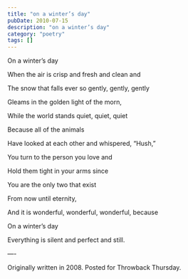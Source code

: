 ```yaml
---
title: "on a winter’s day"
pubDate: 2010-07-15
description: "on a winter’s day"
category: "poetry"
tags: []
---
```


On a winter’s day

When the air is crisp and fresh and clean and

The snow that falls ever so gently, gently, gently

Gleams in the golden light of the morn,

While the world stands quiet, quiet, quiet

Because all of the animals

Have looked at each other and whispered, “Hush,”

You turn to the person you love and

Hold them tight in your arms since

You are the only two that exist

From now until eternity,

And it is wonderful, wonderful, wonderful, because

On a winter’s day

Everything is silent and perfect and still.

—-

Originally written in 2008. Posted for Throwback Thursday.
